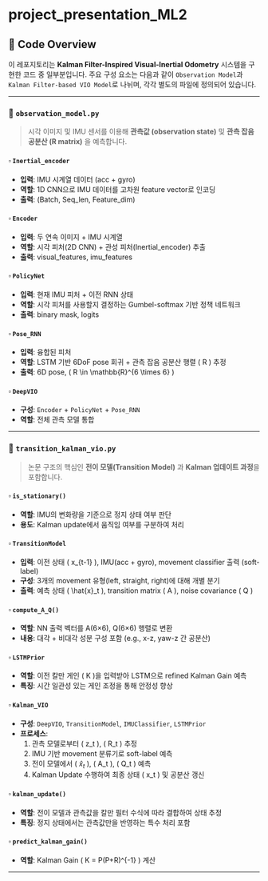 # project_presentation_ML2

## 📁 Code Overview

이 레포지토리는 **Kalman Filter-Inspired Visual-Inertial Odometry** 시스템을 구현한 코드 중 일부분입니다. 
주요 구성 요소는 다음과 같이 `Observation Model`과 `Kalman Filter-based VIO Model`로 나뉘며, 각각 별도의 파일에 정의되어 있습니다.

---

### 🔹 `observation_model.py`

> 시각 이미지 및 IMU 센서를 이용해 **관측값 (observation state)** 및 **관측 잡음 공분산 (R matrix)** 을 예측합니다.

#### ▫️ `Inertial_encoder`
- **입력**: IMU 시계열 데이터 (acc + gyro)
- **역할**: 1D CNN으로 IMU 데이터를 고차원 feature vector로 인코딩
- **출력**: (Batch, Seq_len, Feature_dim)

#### ▫️ `Encoder`
- **입력**: 두 연속 이미지 + IMU 시계열
- **역할**: 시각 피처(2D CNN) + 관성 피처(Inertial_encoder) 추출
- **출력**: visual_features, imu_features

#### ▫️ `PolicyNet`
- **입력**: 현재 IMU 피처 + 이전 RNN 상태
- **역할**: 시각 피처를 사용할지 결정하는 Gumbel-softmax 기반 정책 네트워크
- **출력**: binary mask, logits

#### ▫️ `Pose_RNN`
- **입력**: 융합된 피처
- **역할**: LSTM 기반 6DoF pose 회귀 + 관측 잡음 공분산 행렬 \( R \) 추정
- **출력**: 6D pose, \( R \in \mathbb{R}^{6 \times 6} \)

#### ▫️ `DeepVIO`
- **구성**: `Encoder` + `PolicyNet` + `Pose_RNN`
- **역할**: 전체 관측 모델 통합

---

### 🔹 `transition_kalman_vio.py`

> 논문 구조의 핵심인 **전이 모델(Transition Model)** 과 **Kalman 업데이트 과정**을 포함합니다.

#### ▫️ `is_stationary()`
- **역할**: IMU의 변화량을 기준으로 정지 상태 여부 판단
- **용도**: Kalman update에서 움직임 여부를 구분하여 처리

#### ▫️ `TransitionModel`
- **입력**: 이전 상태 \( x_{t-1} \), IMU(acc + gyro), movement classifier 출력 (soft-label)
- **구성**: 3개의 movement 유형(left, straight, right)에 대해 개별 분기
- **출력**: 예측 상태 \( \hat{x}_t \), transition matrix \( A \), noise covariance \( Q \)

#### ▫️ `compute_A_Q()`
- **역할**: NN 출력 벡터를 A(6×6), Q(6×6) 행렬로 변환
- **내용**: 대각 + 비대각 성분 구성 포함 (e.g., x-z, yaw-z 간 공분산)

#### ▫️ `LSTMPrior`
- **역할**: 이전 칼만 게인 \( K \)을 입력받아 LSTM으로 refined Kalman Gain 예측
- **특징**: 시간 일관성 있는 게인 조정을 통해 안정성 향상

#### ▫️ `Kalman_VIO`
- **구성**: `DeepVIO`, `TransitionModel`, `IMUClassifier`, `LSTMPrior`
- **프로세스**:
  1. 관측 모델로부터 \( z_t \), \( R_t \) 추정
  2. IMU 기반 movement 분류기로 soft-label 예측
  3. 전이 모델에서 \( $\hat{x}_t$ \), \( A_t \), \( Q_t \) 예측
  4. Kalman Update 수행하여 최종 상태 \( x_t \) 및 공분산 갱신

#### ▫️ `kalman_update()`
- **역할**: 전이 모델과 관측값을 칼만 필터 수식에 따라 결합하여 상태 추정
- **특징**: 정지 상태에서는 관측값만을 반영하는 특수 처리 포함

#### ▫️ `predict_kalman_gain()`
- **역할**: Kalman Gain \( K = P(P+R)^{-1} \) 계산

---


